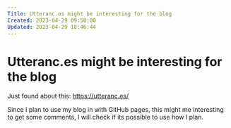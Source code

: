 ```yaml
---
Title: Utteranc.es might be interesting for the blog
Created: 2023-04-29 09:50:00
Updated: 2023-04-29 18:46:44
---
```

# Utteranc.es might be interesting for the blog

Just found about this: <https://utteranc.es/>

Since I plan to use my blog in with GitHub pages, this might me interesting to get some comments, I will check if its possible to use how I plan.



